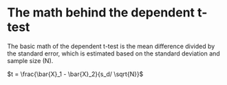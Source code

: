 # The math behind the dependent t-test

The basic math of the dependent t-test is the mean difference divided by the standard error, which is estimated based on the standard deviation and sample size (N).

$t = \frac{\bar{X}_1 - \bar{X}_2}{s_d/ \sqrt{N}}$
